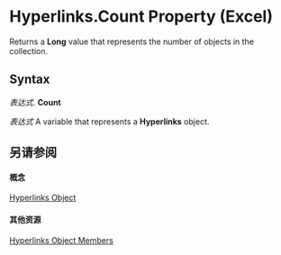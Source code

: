 
# Hyperlinks.Count Property (Excel)

Returns a  **Long** value that represents the number of objects in the collection.


## Syntax

 _表达式_. **Count**

 _表达式_ A variable that represents a **Hyperlinks** object.


## 另请参阅


#### 概念


[Hyperlinks Object](de28e0af-7a4c-56c3-5fe5-ac47d1654628.md)
#### 其他资源


[Hyperlinks Object Members](http://msdn.microsoft.com/library/ab074196-6a61-66da-4cc1-839d690fef99%28Office.15%29.aspx)